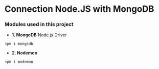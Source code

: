 # Connection Node.JS with MongoDB

### **Modules used in this project**


- **1. MongoDB** Node.js Driver

```
npm i mongodb
```

- **2. Nodemon** 
```
npm i nodemon
```
